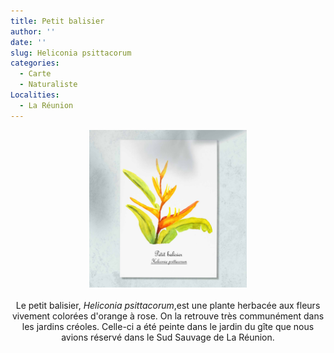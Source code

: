 ```yaml
---
title: Petit balisier
author: ''
date: ''
slug: Heliconia psittacorum
categories:
  - Carte
  - Naturaliste
Localities:
  - La Réunion
---
```

<center>
<img alt="[heliconia psittacorum à l'aquarelle]" src="heliconia-psittacorum-featured-image.jpg" width=50%> 
<br>
<br>
Le petit balisier, <i>Heliconia psittacorum</i>,est une plante herbacée aux fleurs vivement colorées d'orange à rose. On la retrouve très communément dans les jardins créoles. Celle-ci a été peinte dans le jardin du gîte que nous avions réservé dans le Sud Sauvage de La Réunion.
</center>